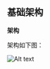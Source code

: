 ## 基础架构

**架构**

架构如下图： 

![Alt text](https://github.com/jdcloudcom/cn/blob/codedeploy/image/CodeDeploy/arch1.png)
